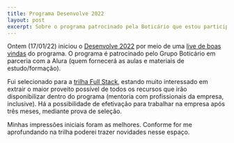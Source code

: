 ```yaml
---
title: Programa Desenvolve 2022
layout: post
excerpt: Sobre o programa patrocinado pela Boticário que estou participando
---
```


Ontem (17/01/22) iniciou o [Desenvolve 2022](https://desenvolve.grupoboticario.com.br/) por meio de uma [live de boas vindas](https://youtu.be/OSnvhCrHbf4) do programa. O programa é patrocinado pelo Grupo Boticário em parceria com a Alura (quem fornecerá as aulas e materiais de estudo/formação).

Fui selecionado para a [trilha Full Stack](https://drive.google.com/open?id=1vydhgBVcLpImW85Vqx1ljNL3j622XQ04&authuser=injuriae%40gmail.com&usp=drive_fs), estando muito interessado em extrair o maior proveito possível de todos os recursos que irão disponibilizar dentro do programa (mentoria com profissionais da empresa, inclusive). Há a possibilidade de efetivação para trabalhar na empresa após três meses, mediante prova de seleção.

Minhas impressões iniciais foram as melhores. Conforme for me aprofundando na trilha poderei trazer novidades nesse espaço.
